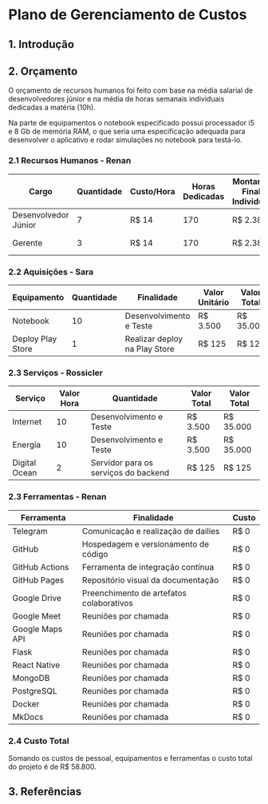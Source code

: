 # Plano de Gerenciamento de Custos

## 1. Introdução 

## 2. Orçamento
O orçamento de recursos humanos foi feito com base na média salarial de desenvolvedores júnior e na média de horas semanais individuais dedicadas a matéria (10h).

Na parte de equipamentos o notebook especificado possui processador i5 e 8 Gb de memória RAM, o que seria uma especificação adequada para desenvolver o aplicativo e rodar simulações no notebook para testá-lo.

### 2.1 Recursos Humanos - Renan
| Cargo | Quantidade | Custo/Hora | Horas Dedicadas | Montante Final Individual | Montante Final Geral |
|---|---|---|---|---|---|
| Desenvolvedor Júnior | 7 | R$ 14 | 170 | R$ 2.380 | R$ 23.800 | 
| Gerente | 3 | R$ 14 | 170 | R$ 2.380 | R$ 23.800 |

### 2.2 Aquisições - Sara
| Equipamento | Quantidade | Finalidade | Valor Unitário | Valor Total |
|---|---|---|---|---|
| Notebook | 10 | Desenvolvimento e Teste | R$ 3.500 | R$ 35.000 |
| Deploy Play Store | 1 | Realizar deploy na Play Store | R$ 125 | R$ 125 |

### 2.3 Serviços - Rossicler
| Serviço | Valor Hora | Quantidade | Valor Total | Valor Total |
|---|---|---|---|---|
| Internet | 10 | Desenvolvimento e Teste | R$ 3.500 | R$ 35.000 |
| Energia | 10 | Desenvolvimento e Teste | R$ 3.500 | R$ 35.000 |
| Digital Ocean | 2 | Servidor para os serviços do backend | R$ 125 | R$ 125 |

### 2.3 Ferramentas - Renan
| Ferramenta | Finalidade | Custo |
|---|---|---|
| Telegram | Comunicação e realização de dailies | R$ 0 |
| GitHub | Hospedagem e versionamento de código | R$ 0 |
| GitHub Actions | Ferramenta de integração contínua | R$ 0 |
| GitHub Pages | Repositório visual da documentação | R$ 0 |
| Google Drive | Preenchimento de artefatos colaborativos | R$ 0 |
| Google Meet | Reuniões por chamada | R$ 0 |
| Google Maps API | Reuniões por chamada | R$ 0 |
| Flask | Reuniões por chamada | R$ 0 |
| React Native | Reuniões por chamada | R$ 0 |
| MongoDB | Reuniões por chamada | R$ 0 |
| PostgreSQL | Reuniões por chamada | R$ 0 |
| Docker | Reuniões por chamada | R$ 0 |
| MkDocs | Reuniões por chamada | R$ 0 |

### 2.4 Custo Total
Somando os custos de pessoal, equipamentos e ferramentas o custo total do projeto é de R$ 58.800.

## 3. Referências